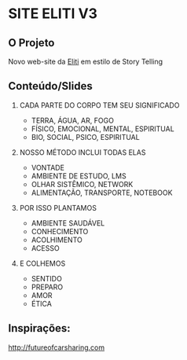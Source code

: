 # SITE ELITI V3

## O Projeto
Novo web-site da [Eliti](http://eliti.com.br) em estilo de Story Telling

## Conteúdo/Slides

1. CADA PARTE DO CORPO TEM SEU SIGNIFICADO
    - TERRA, ÁGUA, AR, FOGO
    - FÍSICO, EMOCIONAL, MENTAL, ESPIRITUAL
    - BIO, SOCIAL, PSICO, ESPIRITUAL

2. NOSSO MÉTODO INCLUI TODAS ELAS
    - VONTADE
    - AMBIENTE DE ESTUDO, LMS
    - OLHAR SISTÊMICO, NETWORK
    - ALIMENTAÇÃO, TRANSPORTE, NOTEBOOK	

3. POR ISSO PLANTAMOS
    - AMBIENTE SAUDÁVEL
    - CONHECIMENTO
    - ACOLHIMENTO
    - ACESSO

4. E COLHEMOS
    - SENTIDO
    - PREPARO
    - AMOR
    - ÉTICA

## Inspirações:
<http://futureofcarsharing.com>
